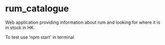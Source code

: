 # rum_catalogue
Web application providing information about rum and looking for where it is in stock in HK. 

To test use 'npm start' in terminal

